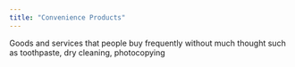 ```yaml
---
title: "Convenience Products"
---
```

Goods and services that people buy frequently without much thought such as toothpaste, dry cleaning, photocopying

